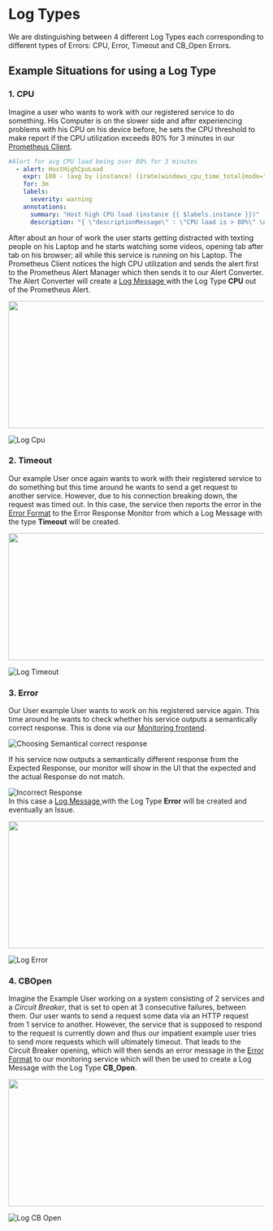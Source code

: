 # Log Types

We are distinguishing between 4 different Log Types each corresponding to different types of Errors: CPU, Error, Timeout and CB_Open Errors. 

## Example Situations for using a Log Type

### 1. CPU
Imagine a user who wants to work with our registered service to do something. His Computer is on the slower side and after experiencing problems with his CPU on his device before, he sets the CPU threshold to make report if the CPU utilization exceeds 80% for 3 minutes in our [Prometheus Client](https://github.com/ccims/overview-and-documentation/blob/gh-pages/alert-converter.md).
```yaml
#Alert for avg CPU load being over 80% for 3 minutes
  - alert: HostHighCpuLoad
    expr: 100 - (avg by (instance) (irate(windows_cpu_time_total{mode="idle"}[1m])) * 100) > 80
    for: 3m
    labels:
      severity: warning
    annotations:
      summary: "Host high CPU load (instance {{ $labels.instance }})"
      description: "{ \"descriptionMessage\" : \"CPU load is > 80%\" \n , \"LogType\" : \"cpu\" \n , \"VALUE\" : {{$value}} }"
```
After about an hour of work the user starts getting distracted with texting people on his Laptop and he starts watching some videos, opening tab after tab on his browser; all while this service is running on his Laptop. The Prometheus Client notices the high CPU utilization and sends the alert first to the Prometheus Alert Manager which then sends it to our Alert Converter. The Alert Converter will create a  [Log Message ](https://github.com/ccims/logging-message-format/blob/dev/src/logging-message-format.ts) with the Log Type **CPU** out of the Prometheus Alert. 

 <img src="https://i.gyazo.com/ba91c1584d2a8f3b02cc6f1d446a0a75.png" width="1080" height="250">


 ![Log Cpu](https://github.com/ccims/overview-and-documentation/blob/master/formats/LogMessageFormat/Example_Logs_model/CPU_Log.png?raw=true)

### 2. Timeout 
Our example User once again wants to work with their registered service to do something but this time around he wants to send a get request to another service. However, due to his connection breaking down, the request was timed out. In this case, the service then reports the error in the [Error Format](https://github.com/ccims/logging-message-format/blob/dev/src/error-format.ts) to the Error Response Monitor from which a Log Message with the type **Timeout** will be created. 

 <img src="https://i.gyazo.com/4952e1606bab745d1300f5d21c92cf23.png" width="1080" height="250">

![Log Timeout](https://github.com/ccims/overview-and-documentation/blob/master/formats/LogMessageFormat/Example_Logs_model/Timeout_Log.png?raw=true)

### 3. Error 
Our User example User wants to work on his registered service again. This time around he wants to check whether his service outputs a semantically correct response. This is done via our [Monitoring frontend](https://github.com/ccims/monitoring-frontend). 

![Choosing Semantical correct response](https://i.gyazo.com/c5694c97e3c9a6fb9bdd8019123c11b3.png)

If his service now outputs a semantically different response from the Expected Response, our monitor will show in the UI that the expected and the actual Response do not match.

![Incorrect Response](https://i.gyazo.com/111c3fbaf6ca706d96efd9506c52c168.png)\
 In this case a [Log Message ](https://github.com/ccims/logging-message-format/blob/dev/src/logging-message-format.ts) with the Log Type **Error** will be created and eventually an Issue. 

<img src="https://i.gyazo.com/f47f969e900b619ff9a5df568e7b7e22.png" width="1080" height="250">

![Log Error](https://github.com/ccims/overview-and-documentation/blob/master/formats/LogMessageFormat/Example_Logs_model/Error_Response_Log.png?raw=true)

### 4. CBOpen
Imagine the Example User working on a system consisting of 2 services and a *Circuit Breaker*, that is set to open at 3 consecutive failures, between them. Our user wants to send a request some data via an HTTP request from 1 service to another. However, the service that is supposed to respond to the request is currently down and thus our impatient example user tries to send more requests which will ultimately timeout. That leads to the Circuit Breaker opening, which will then sends an error message in the [Error Format](https://github.com/ccims/logging-message-format/blob/dev/src/error-format.ts) to our monitoring service which will then be used to create a Log Message with the Log Type **CB_Open**.

<img src="https://i.gyazo.com/8454682e4f0b3726b0bf3c0ad112bcf2.png" width="1080" height="250">

![Log CB Open](https://github.com/ccims/overview-and-documentation/blob/master/formats/LogMessageFormat/Example_Logs_model/CBOpen_Log.png?raw=true)


